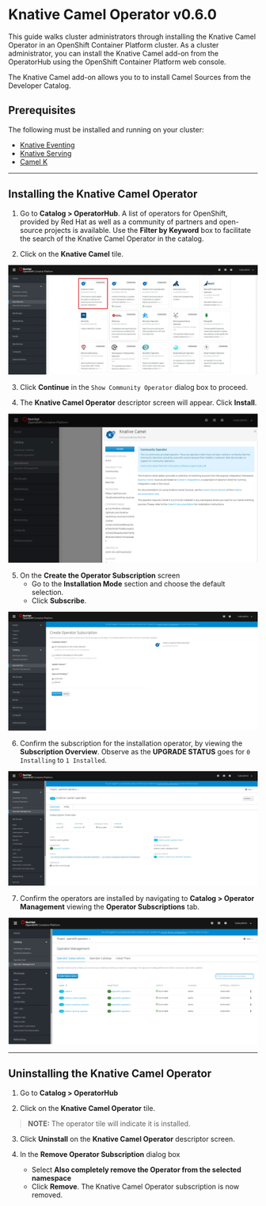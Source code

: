# Knative Camel Operator v0.6.0

This guide walks cluster administrators through installing the Knative Camel Operator in an OpenShift Container Platform cluster. As a cluster administrator, you can install the Knative Camel add-on from the OperatorHub using the OpenShift Container Platform web console. 

The Knative Camel add-on allows you to to install Camel Sources from the Developer Catalog.

## Prerequisites

The following must be installed and running on your cluster:
* [Knative Eventing](versions/v060/knative-serving-v060-OCP-41.md)
* [Knative Serving](versions/v060/knative-serving-v060-OCP-41.md)
* [Camel K](https://camel.apache.org/staging/camel-k/latest/index.html)


------
## Installing the Knative Camel Operator

1. Go to **Catalog > OperatorHub**. A list of operators for OpenShift, provided by Red Hat as well as a community of partners and open-source projects is available. Use the **Filter by Keyword** box to facilitate the search of the Knative Camel Operator in the catalog.  

2. Click on the **Knative Camel** tile.

![KACO Tile](/images/camel-tile-highlighted.png)

3. Click **Continue** in the `Show Community Operator` dialog box to proceed. 

4. The **Knative Camel Operator** descriptor screen will appear. Click **Install**.

![KACO Install](/images/camel-install.png)

5. On the **Create the Operator Subscription** screen
    - Go to the **Installation Mode** section and choose the default selection. 
    - Click  **Subscribe**.

![KACO Default](/images/kafka-default.png)

6. Confirm the subscription for the installation operator, by viewing the **Subscription Overview**. Observe as the **UPGRADE STATUS** goes for `0 Installing` to `1 Installed`.

![KACO Subscribe](/images/camel-subscription-installed.png)

7. Confirm the operators are installed by navigating to **Catalog > Operator Management** viewing the **Operator Subscriptions** tab.

![KACO Subscriptions](/images/camel-operator-subscriptions.png)



------
## Uninstalling the Knative Camel Operator 

1. Go to **Catalog > OperatorHub** 

2. Click on the **Knative Camel Operator** tile.

> **NOTE:** The operator tile will indicate it is installed.
 
3. Click **Uninstall** on the **Knative Camel Operator** descriptor screen.

4. In the **Remove Operator Subscription** dialog box
    - Select **Also completely remove the Operator from the selected namespace**
    - Click **Remove**. The Knative Camel Operator subscription is now removed.

